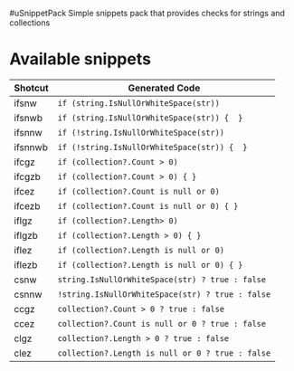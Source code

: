 #uSnippetPack
Simple snippets pack that provides checks for strings and collections

# Available snippets

|Shotcut| Generated Code|
|--------|------------------|
|ifsnw| `if (string.IsNullOrWhiteSpace(str))`|
|ifsnwb| `if (string.IsNullOrWhiteSpace(str)) {  }`|
|ifsnnw| `if (!string.IsNullOrWhiteSpace(str))`|
|ifsnnwb| `if (!string.IsNullOrWhiteSpace(str)) {  }`|
|ifcgz| `if (collection?.Count > 0)`|
|ifcgzb| `if (collection?.Count > 0) { }`|
|ifcez| `if (collection?.Count is null or 0)`|
|ifcezb| `if (collection?.Count is null or 0) { }`|
|iflgz| `if (collection?.Length> 0)`|
|iflgzb| `if (collection?.Length > 0) { }`|
|iflez| `if (collection?.Length is null or 0)`|
|iflezb| `if (collection?.Length is null or 0) { }`|
|csnw| `string.IsNullOrWhiteSpace(str) ? true : false`|
|csnnw| `!string.IsNullOrWhiteSpace(str) ? true : false`|
|ccgz| `collection?.Count > 0 ? true : false`|
|ccez| `collection?.Count is null or 0 ? true : false`|
|clgz| `collection?.Length > 0 ? true : false`|
|clez| `collection?.Length is null or 0 ? true : false`|
